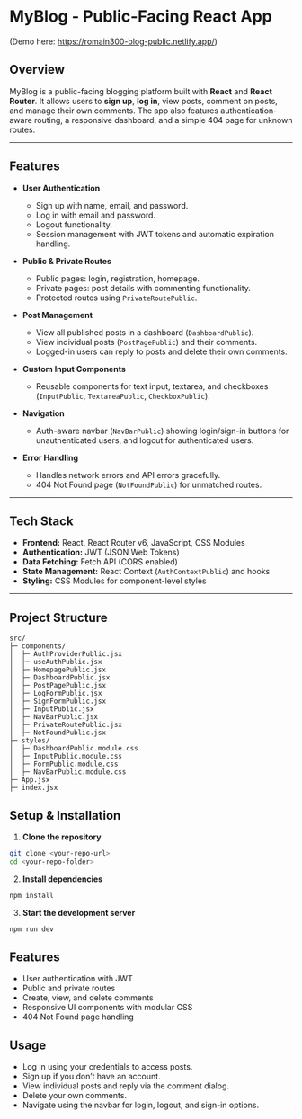 # MyBlog - Public-Facing React App
(Demo here: https://romain300-blog-public.netlify.app/)
## Overview
MyBlog is a public-facing blogging platform built with **React** and **React Router**. It allows users to **sign up**, **log in**, view posts, comment on posts, and manage their own comments. The app also features authentication-aware routing, a responsive dashboard, and a simple 404 page for unknown routes.

---

## Features

- **User Authentication**
  - Sign up with name, email, and password.
  - Log in with email and password.
  - Logout functionality.
  - Session management with JWT tokens and automatic expiration handling.

- **Public & Private Routes**
  - Public pages: login, registration, homepage.
  - Private pages: post details with commenting functionality.
  - Protected routes using `PrivateRoutePublic`.

- **Post Management**
  - View all published posts in a dashboard (`DashboardPublic`).
  - View individual posts (`PostPagePublic`) and their comments.
  - Logged-in users can reply to posts and delete their own comments.

- **Custom Input Components**
  - Reusable components for text input, textarea, and checkboxes (`InputPublic`, `TextareaPublic`, `CheckboxPublic`).

- **Navigation**
  - Auth-aware navbar (`NavBarPublic`) showing login/sign-in buttons for unauthenticated users, and logout for authenticated users.

- **Error Handling**
  - Handles network errors and API errors gracefully.
  - 404 Not Found page (`NotFoundPublic`) for unmatched routes.

---

## Tech Stack

- **Frontend:** React, React Router v6, JavaScript, CSS Modules  
- **Authentication:** JWT (JSON Web Tokens)  
- **Data Fetching:** Fetch API (CORS enabled)  
- **State Management:** React Context (`AuthContextPublic`) and hooks  
- **Styling:** CSS Modules for component-level styles  

---

## Project Structure

```
src/
├─ components/
│  ├─ AuthProviderPublic.jsx
│  ├─ useAuthPublic.jsx
│  ├─ HomepagePublic.jsx
│  ├─ DashboardPublic.jsx
│  ├─ PostPagePublic.jsx
│  ├─ LogFormPublic.jsx
│  ├─ SignFormPublic.jsx
│  ├─ InputPublic.jsx
│  ├─ NavBarPublic.jsx
│  ├─ PrivateRoutePublic.jsx
│  ├─ NotFoundPublic.jsx
├─ styles/
│  ├─ DashboardPublic.module.css
│  ├─ InputPublic.module.css
│  ├─ FormPublic.module.css
│  ├─ NavBarPublic.module.css
├─ App.jsx
├─ index.jsx
```

## Setup & Installation

1. **Clone the repository**
```bash
git clone <your-repo-url>
cd <your-repo-folder>
```

2. **Install dependencies**
```bash
npm install
```

3. **Start the development server**
```bash
npm run dev
```

## Features

- User authentication with JWT
- Public and private routes
- Create, view, and delete comments
- Responsive UI components with modular CSS
- 404 Not Found page handling

## Usage

- Log in using your credentials to access posts.
- Sign up if you don’t have an account.
- View individual posts and reply via the comment dialog.
- Delete your own comments.
- Navigate using the navbar for login, logout, and sign-in options.
